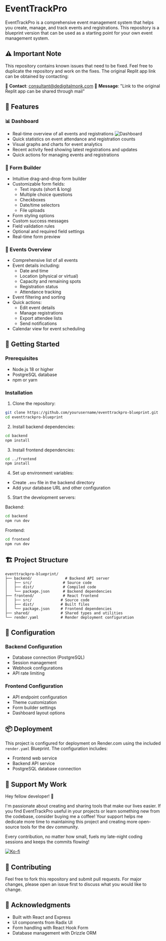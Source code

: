 # EventTrackPro

EventTrackPro is a comprehensive event management system that helps you create, manage, and track events and registrations. This repository is a blueprint version that can be used as a starting point for your own event management system.

## ⚠️ Important Note

This repository contains known issues that need to be fixed. Feel free to duplicate the repository and work on the fixes. The original Replit app link can be obtained by contacting:

📧 **Contact**: consultant@dedigitalmonk.com
💬 **Message**: "Link to the original Replit app can be shared through mail"

## 🎯 Features

### 📊 Dashboard
- Real-time overview of all events and registrations
  ![Dashboard](https://github.com/user-attachments/assets/4ce6a174-99be-44c8-a046-b2f5d9fc0290)
- Quick statistics on event attendance and registration counts
- Visual graphs and charts for event analytics
- Recent activity feed showing latest registrations and updates
- Quick actions for managing events and registrations

### 📝 Form Builder
- Intuitive drag-and-drop form builder
- Customizable form fields:
  - Text inputs (short & long)
  - Multiple choice questions
  - Checkboxes
  - Date/time selectors
  - File uploads
- Form styling options
- Custom success messages
- Field validation rules
- Optional and required field settings
- Real-time form preview

### 📅 Events Overview
- Comprehensive list of all events
- Event details including:
  - Date and time
  - Location (physical or virtual)
  - Capacity and remaining spots
  - Registration status
  - Attendance tracking
- Event filtering and sorting
- Quick actions:
  - Edit event details
  - Manage registrations
  - Export attendee lists
  - Send notifications
- Calendar view for event scheduling

## 🚀 Getting Started

### Prerequisites
- Node.js 18 or higher
- PostgreSQL database
- npm or yarn

### Installation

1. Clone the repository:
```bash
git clone https://github.com/yourusername/eventtrackpro-blueprint.git
cd eventtrackpro-blueprint
```

2. Install backend dependencies:
```bash
cd backend
npm install
```

3. Install frontend dependencies:
```bash
cd ../frontend
npm install
```

4. Set up environment variables:
- Create `.env` file in the backend directory
- Add your database URL and other configuration

5. Start the development servers:

Backend:
```bash
cd backend
npm run dev
```

Frontend:
```bash
cd frontend
npm run dev
```

## 🏗️ Project Structure

```
eventtrackpro-blueprint/
├── backend/               # Backend API server
│   ├── src/              # Source code
│   ├── dist/             # Compiled code
│   └── package.json      # Backend dependencies
├── frontend/             # React frontend
│   ├── src/             # Source code
│   ├── dist/            # Built files
│   └── package.json     # Frontend dependencies
├── shared/              # Shared types and utilities
└── render.yaml          # Render deployment configuration
```

## 🔧 Configuration

### Backend Configuration
- Database connection (PostgreSQL)
- Session management
- Webhook configurations
- API rate limiting

### Frontend Configuration
- API endpoint configuration
- Theme customization
- Form builder settings
- Dashboard layout options

## 📦 Deployment

This project is configured for deployment on Render.com using the included `render.yaml` Blueprint. The configuration includes:

- Frontend web service
- Backend API service
- PostgreSQL database connection
  
## 🎁 Support My Work

Hey fellow developer! 👋

I'm passionate about creating and sharing tools that make our lives easier. If you find EventTrackPro useful in your projects or learn something new from the codebase, consider buying me a coffee! Your support helps me dedicate more time to maintaining this project and creating more open-source tools for the dev community.

Every contribution, no matter how small, fuels my late-night coding sessions and keeps the commits flowing! 

[![Ko-fi](https://img.shields.io/badge/Support%20me%20on-Ko--fi-FF5E5B?style=for-the-badge)](https://ko-fi.com/dedigitalmonk)

## 🤝 Contributing

Feel free to fork this repository and submit pull requests. For major changes, please open an issue first to discuss what you would like to change.

## 🙏 Acknowledgments

- Built with React and Express
- UI components from Radix UI
- Form handling with React Hook Form
- Database management with Drizzle ORM 
